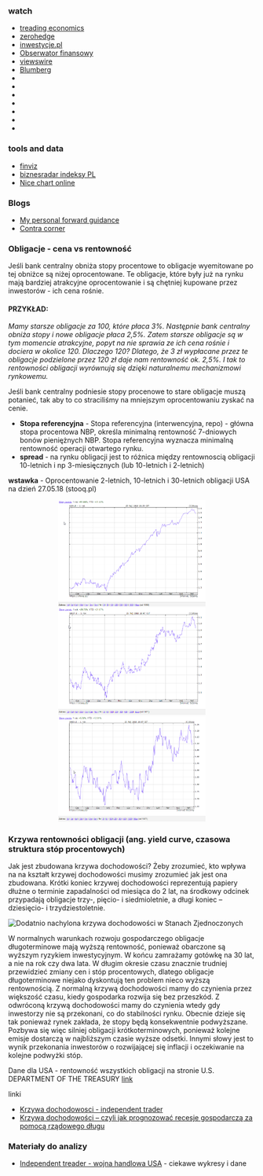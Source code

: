 ### watch
- [treading economics](https://tradingeconomics.com/)
- [zerohedge](https://www.zerohedge.com/)
- [inwestycje.pl](http://inwestycje.pl/)
- [Obserwator finansowy](https://www.obserwatorfinansowy.pl/tematyka/makroekonomia/)
- [viewswire](http://viewswire.eiu.com/)
- [Blumberg](https://www.bloomberg.com/europe)
- []()
- []()
- []()
- []()
- []()
- []()
- []()

### tools and data 
- [finviz](https://finviz.com/)
- [biznesradar indeksy PL](https://www.biznesradar.pl/gielda/indeksy)
- [Nice chart online](https://pl.tradingview.com/chart/?symbol=FX:EURUSD)

### Blogs
- [My personal forward guidance](http://franzlischka.blogspot.com/?view=sidebar)
- [Contra corner](http://davidstockmanscontracorner.com/)

### Obligacje - cena vs rentowność
Jeśli bank centralny obniża stopy procentowe to obligacje wyemitowane po tej obniżce są niżej oprocentowane. Te obligacje, które były już na rynku mają bardziej atrakcyjne
oprocentowanie i są chętniej kupowane przez inwestorów - ich cena rośnie. 

#### PRZYKŁAD:
*Mamy starsze obligacje za 100, które płaca 3\%. Następnie bank centralny obniża stopy i nowe obligacje płaca 2,5\%. Zatem starsze obligacje są w tym momencie atrakcyjne,
 popyt na nie sprawia ze ich cena rośnie i dociera w okolice 120. Dlaczego 120? Dlatego, że 3 zł wypłacane przez te obligacje podzielone przez 120 zł daje nam rentowność ok. 2,5%.
 I tak to rentowności obligacji wyrównują się dzięki naturalnemu mechanizmowi rynkowemu.*


Jeśli bank centralny podniesie stopy procenowe to stare obligacje muszą potanieć, tak aby to co straciliśmy na mniejszym oprocentowaniu zyskać na cenie. 

- __Stopa referencyjna__ - Stopa referencyjna (interwencyjna, repo) - główna stopa procentowa NBP, określa minimalną rentowność 7-dniowych bonów pieniężnych NBP.
Stopa referencyjna wyznacza minimalną rentowność operacji otwartego rynku.
- __spread__ - na rynku obligacji jest to różnica między rentownoscią obligacji 10-letnich i np 3-miesięcznych (lub 10-letnich i 2-letnich)






__wstawka__ - Oprocentowanie 2-letnich, 10-letnich i 30-letnich obligacji USA na dzień 27.05.18 (stooq.pl)
<p align="center">
  <img src="./images/economy/usa_2_years.png" width="300"/>
  <img src="./images/economy/usa_10_years.png" width="300"/>
  <img src="./images/economy/usa_30_years.png" width="300"/>
</p>

### Krzywa rentowności obligacji (ang. yield curve, czasowa struktura stóp procentowych)
Jak jest zbudowana krzywa dochodowości?
Żeby zrozumieć, kto wpływa na na kształt krzywej dochodowości musimy zrozumieć jak jest ona zbudowana. Krótki koniec krzywej dochodowości reprezentują papiery dłużne o terminie zapadalności od miesiąca do 2 lat,
na środkowy odcinek przypadają obligacje trzy-, pięcio- i siedmioletnie, a długi koniec – dziesięcio- i trzydziestoletnie.

![Dodatnio nachylona krzywa dochodowości w Stanach Zjednoczonych](./images/economy/dodatnia_krzywa_dochodowości.png)

W normalnych warunkach rozwoju gospodarczego obligacje długoterminowe mają wyższą rentowność, ponieważ obarczone są wyższym ryzykiem inwestycyjnym. W końcu zamrażamy gotówkę na 30 lat,
a nie na rok czy dwa lata. W długim okresie czasu znacznie trudniej przewidzieć zmiany cen i stóp procentowych, dlatego obligacje długoterminowe niejako dyskontują ten problem nieco wyższą rentownością.
Z normalną krzywą dochodowości mamy do czynienia przez większość czasu, kiedy gospodarka rozwija się bez przeszkód. Z odwróconą krzywą dochodowości mamy do czynienia wtedy gdy inwestorzy nie są przekonani, co do stabilności rynku.
Obecnie dzieje się tak ponieważ rynek zakłada, że stopy będą konsekwentnie podwyższane. Pozbywa się więc silniej obligacji krótkoterminowych, ponieważ kolejne emisje dostarczą w najbliższym czasie wyższe
odsetki. Innymi słowy jest to wynik przekonania inwestorów o rozwijającej się inflacji i oczekiwanie na kolejne podwyżki stóp.

Dane dla USA - rentowność wszystkich obligacji na stronie U.S. DEPARTMENT OF THE TREASURY [link](https://www.treasury.gov/resource-center/data-chart-center/interest-rates/Pages/TextView.aspx?data=yieldYear&year=2018)



linki
- [Krzywa dochodowosci - independent trader](https://independenttrader.pl/jak-przewidziec-recesje-gospodarcza-krzywa-dochodowosci.html)
- [Krzywa dochodowości – czyli jak prognozować recesje gospodarczą za pomocą rządowego długu](https://analizy.investio.pl/krzywa-dochodowosci-czyli-jak-prognozowac-recesje-gospodarcza-za-pomoca-rzadowego-dlugu/)


### Materiały do analizy
- [Independent treader - wojna handlowa USA](https://independenttrader.pl/powell-z-trumpem-doprowadza-do-krachu.html) - ciekawe wykresy i dane
